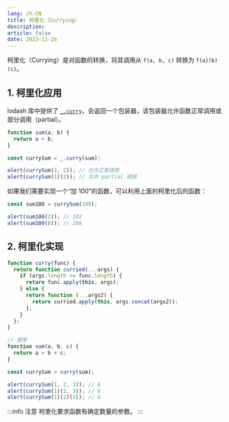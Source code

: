 ```yaml
---
lang: zh-CN
title: 柯里化（Currying）
description:
article: false
date: 2023-11-26
---
```


柯里化（Currying）是对函数的转换，将其调用从 `f(a, b, c)` 转换为 `f(a)(b)(c)`。

<!-- more -->

## 1. 柯里化应用

lodash 库中提供了 [`_.curry`](https://lodash.com/docs#curry)，会返回一个包装器，该包装器允许函数正常调用或部分调用（partial）。

```js
function sum(a, b) {
  return a + b;
}

const currySum = _.curry(sum);

alert(currySum(1, 2)); // 允许正常调用
alert(currySum(1)(2)); // 允许 partial 调用
```

如果我们需要实现一个“加 100”的函数，可以利用上面的柯里化后的函数：

```js
const sum100 = currySum(100);

alert(sum100(2)); // 102
alert(sum100(8)); // 108
```

## 2. 柯里化实现

```js
function curry(func) {
  return function curried(...args) {
    if (args.length >= func.length) {
      return func.apply(this, args);
    } else {
      return function (...args2) {
        return curried.apply(this, args.concat(args2));
      };
    }
  };
}
```

```js
// 使用
function sum(a, b, c) {
  return a + b + c;
}

const currySum = curry(sum);

alert(currySum(1, 2, 3)); // 6
alert(currySum(1)(2, 3)); // 6
alert(currySum(1)(2)(3)); // 6
```

:::info 注意
柯里化要求函数有确定数量的参数。
:::
